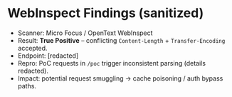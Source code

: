 # WebInspect Findings (sanitized)

- Scanner: Micro Focus / OpenText WebInspect
- Result: **True Positive** – conflicting `Content-Length` + `Transfer-Encoding` accepted.
- Endpoint: [redacted]
- Repro: PoC requests in `/poc` trigger inconsistent parsing (details redacted).
- Impact: potential request smuggling → cache poisoning / auth bypass paths.
